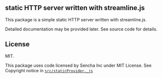 ## static HTTP server written with streamline.js

This package is a simple static HTTP server written with streamline.js. 

Detailed documentation may be provided later. See source code for details.

## License

MIT.

This package uses code licensed by Sencha Inc under MIT License. See Copyright notice in [`src/staticProvider._js`](src/staticProvider._js)

